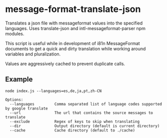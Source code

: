 # message-format-translate-json
Translates a json file with messageformat values into the specified languages.  Uses translate-json and intl-messageformat-parser npm modules.

This script is useful while in development of i81n MessageFormat documents to get a quick and dirty translation while working around variables and pluralization.

Values are aggressively cached to prevent duplicate calls.

## Example
```
node index.js --languages=es,de,ja,pt,zh-CN

Options:
  --languages         Comma separated list of language codes supported by google translate
  --url               The url that contains the source messages to translate
  --exclude           Regex of keys to skip when translating
  --dir               Output directory (default is current directory)
  --cache             Cache directory (default to ./cache)

```
